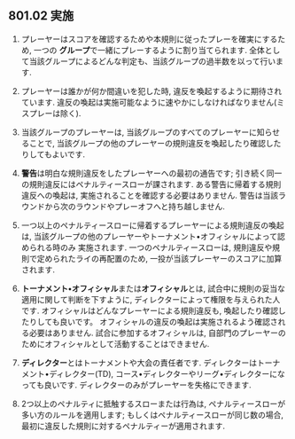 ## 801.02 実施

1. プレーヤーはスコアを確認するためや本規則に従ったプレーを確実にするため,
一つの **グループ**で一緒にプレーするように割り当てられます.
全体として当該グループによるどんな判定も、当該グループの過半数を以って行います.

1. プレーヤーは誰かが何か間違いを犯した時, 違反を喚起するように期待されています.
違反の喚起は実施可能なように速やかにしなければなりません(ミスプレーは除く).

1. 当該グループのプレーヤーは,
当該グループのすべてのプレーヤーに知らせることで,
当該グループの他のプレーヤーの規則違反を喚起したり確認したりしてもよいです.

1. **警告**は明白な規則違反をしたプレーヤーへの最初の通告です;
引き続く同一の規則違反にはペナルティースローが課されます.
ある警告に帰着する規則違反への喚起は, 実施されることを確認する必要はありません.
警告は当該ラウンドから次のラウンドやプレーオフへと持ち越しません.

1. 一つ以上のペナルティースローに帰着するプレーヤーによる規則違反の喚起は,
当該グループの他のプレーヤーやトーナメント•オフィシャルによって認められる時のみ
実施されます.
一つのペナルティースローは, 規則違反や規則で定められたライの再配置のため, 一投が当該プレーヤーのスコアに加算されます.

1. **トーナメント•オフィシャル**または**オフィシャル**とは,
試合中に規則の妥当な適用に関して判断を下すように,
ディレクターによって権限を与えられた人です.
オフィシャルはどんなプレーヤーによる規則違反も,
喚起したり確認したりしても良いです。
オフィシャルの違反の喚起は実施されるよう確認される必要はありません.
試合に参加するオフィシャルは, 自部門のプレーヤーのためにオフィシャルとして活動することはできません.

1. **ディレクター**とはトーナメントや大会の責任者です.
ディレクターはトーナメント•ディレクター(TD), コース•ディレクターやリーグ•ディレクターになっても良いです.
ディレクターのみがプレーヤーを失格にできます.

1. 2つ以上のペナルティに抵触するスローまたは行為は, ペナルティースローが多い方のルールを適用します;
もしくはペナルティースローが同じ数の場合, 最初に違反した規則に対するペナルティーが適用されます.
